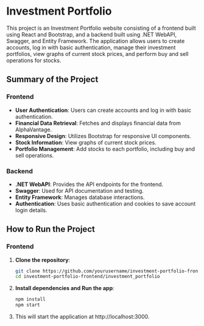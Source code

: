 # Investment Portfolio

This project is an Investment Portfolio website consisting of a frontend built using React and Bootstrap, and a backend built using .NET WebAPI, Swagger, and Entity Framework. The application allows users to create accounts, log in with basic authentication, manage their investment portfolios, view graphs of current stock prices, and perform buy and sell operations for stocks.

## Summary of the Project

### Frontend

- **User Authentication**: Users can create accounts and log in with basic authentication.
- **Financial Data Retrieval**: Fetches and displays financial data from AlphaVantage.
- **Responsive Design**: Utilizes Bootstrap for responsive UI components.
- **Stock Information**: View graphs of current stock prices.
- **Portfolio Management**: Add stocks to each portfolio, including buy and sell operations.

### Backend

- **.NET WebAPI**: Provides the API endpoints for the frontend.
- **Swagger**: Used for API documentation and testing.
- **Entity Framework**: Manages database interactions.
- **Authentication**: Uses basic authentication and cookies to save account login details.

## How to Run the Project

### Frontend

1. **Clone the repository**:
   ```sh
   git clone https://github.com/yourusername/investment-portfolio-frontend.git
   cd investment-portfolio-frontend/investment_portfolio
   ```
2. **Install dependencies and Run the app**:
   ```sh
   npm install
   npm start
   ```
3. This will start the application at http://localhost:3000.
